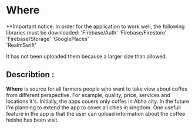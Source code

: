 # Where
**Important notice:
In order for the application to work well, the following libraries must be downloaded:
'Firebase/Auth'
'Firebase/Firestore'
'Firebase/Storage'
'GooglePlaces'	
'RealmSwift'

It has not been uploaded them because a larger size than allowed.

## Describtion :
**Where** is source for all farmers people who want to take view about coffes from different perspective. For example, quality, price, services and locations it's.
Initially, the apps couers only coffes in Abha city. In the future I'm planning to extend the app to cover all cities in kingdom.
One usefull feature in the app is that the user can upload information about the coffee helshe has been visit.


